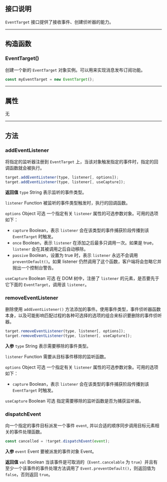 ## 接口说明

`EventTarget` 接口提供了接收事件、创建侦听器的能力。

---

## 构造函数

### EventTarget()

创建一个新的 `EventTarget` 对象实例。可以用来实现消息发布订阅功能。

```javascript
const myEventTarget = new EventTarget();
```

---

## 属性

无

---

## 方法

### addEventListener

将指定的监听器注册到 `EventTarget` 上，当该对象触发指定的事件时，指定的回调函数就会被执行。

```javascript
target.addEventListener(type, listener[, options]);
target.addEventListener(type, listener[, useCapture]);
```

**返回值**
`type` String
表示监听的事件类型。

`listener` Function
被监听的事件类型触发时，执行的回调函数。

`options` Object 可选
一个指定有关 `listener` 属性的可选参数对象。可用的选项如下：

- `capture` Boolean，表示 `listener` 会在该类型的事件捕获阶段传播到该 `EventTarget` 时触发。
- `once` Boolean，表示 `listener` 在添加之后最多只调用一次。如果是 true， `listener` 会在其被调用之后自动移除。
- `passive` Boolean，设置为 true 时，表示 `listener` 永远不会调用`preventDefault()`。如果 listener 仍然调用了这个函数，客户端将会忽略它并抛出一个控制台警告。

`useCapture` Boolean 可选
在 DOM 树中，注册了 `listener` 的元素，是否要先于它下面的 `EventTarget`，调用该 `listener`。

### removeEventListener

删除使用 `addEventListener()` 方法添加的事件。使用事件类型，事件侦听器函数本身，以及可能影响匹配过程的各种可选择的选项的组合来标识要删除的事件侦听器。

```javascript
target.removeEventListener(type, listener[, options]);
target.removeEventListener(type, listener[, useCapture]);
```

**入参**
`type` String
表示需要移除的事件类型。

`listener` Function
需要从目标事件移除的监听函数。

`options` Object 可选
一个指定有关 `listener` 属性的可选参数对象。可用的选项如下：

- `capture` Boolean，表示 `listener` 会在该类型的事件捕获阶段传播到该 `EventTarget` 时触发。

`useCapture` Boolean 可选
指定需要移除的监听函数是否为捕获监听器。

### dispatchEvent

向一个指定的事件目标派发一个事件 `event`, 并以合适的顺序同步调用目标元素相关的事件处理函数。

```javascript
const cancelled = !target.dispatchEvent(event);
```

**入参**
`event` Event
要被派发的事件对象 Event。

**返回值**
`val` Boolean
当该事件是可取消的（`Event.cancelable` 为 `true`）并且有至少一个该事件的事件处理方法调用了 `Event.preventDefault()`，则返回值为 `false`，否则返回 `true`。
